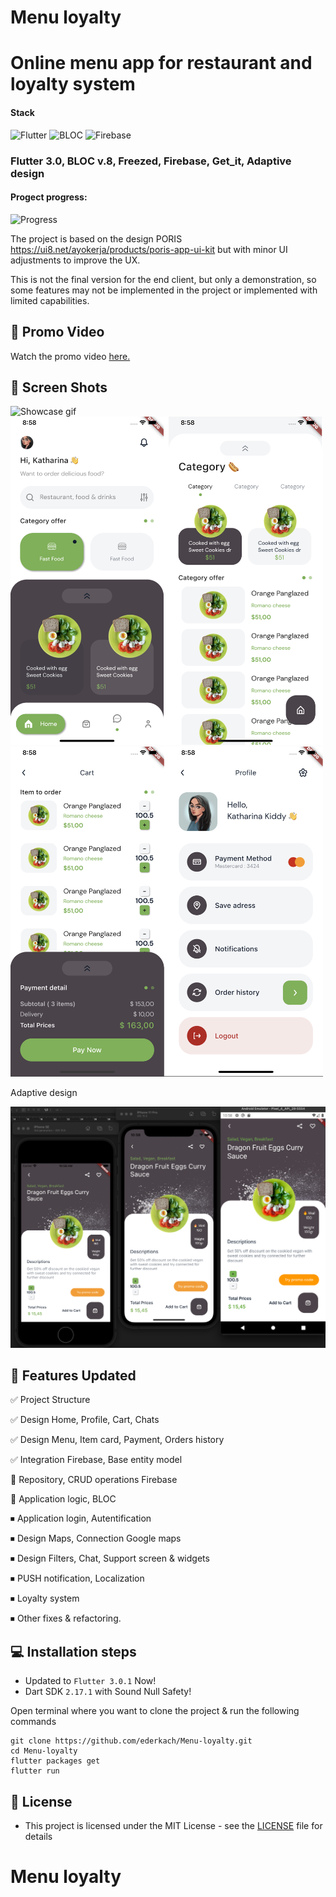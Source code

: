 # Menu loyalty
# Online menu app for restaurant and loyalty system

<h4>Stack</h4> 

![Flutter](https://img.shields.io/badge/flutter-%23039BE5.svg?style=for-the-badge&logo=flutter&logoColor=white&style=plastic)
![BLOC](https://img.shields.io/badge/BLOC-State%20managment-brightgreen&style=plastic)
![Firebase](https://img.shields.io/badge/firebase-%23039BE5.svg?style=for-the-badge&logo=firebase&style=plastic)

<h3>Flutter 3.0, BLOC v.8, Freezed, Firebase, Get_it, Adaptive design </h3> 

<h4>Progect progress:</h4> 

![Progress](https://img.shields.io/badge/Progress-40%25-orange&style=plastic)

The project is based on the design PORIS https://ui8.net/ayokerja/products/poris-app-ui-kit but with minor UI adjustments to improve the UX.

This is not the final version for the end client, but only a demonstration, so some features may not be implemented in the project or implemented with limited capabilities.

## 🎥 Promo Video

Watch the promo video <a href="https://user-images.githubusercontent.com/83706093/175784626-e455d2ab-3a77-40bd-aefc-0bad6ba27631.mov">here.</a>

## 📱 Screen Shots

<img src="https://user-images.githubusercontent.com/83706093/175784641-2b08ee1e-9193-4f36-8e1f-7456579c1e48.gif" alt="Showcase gif" title="Showcase gif" width="250"/>

<img src='/screens/UI1.png' width='500'>
<img src='/screens/UI2.png' width='500'>

Adaptive design

<img src='/screens/AdaptiveDesign.png' width='700'>

## 🎯 Features Updated

✅ Project Structure 

✅ Design Home, Profile, Cart, Chats

✅ Design Menu, Item card, Payment, Orders history

✅ Integration Firebase, Base entity model

🔴 Repository, CRUD operations Firebase

🔴 Application logic, BLOC

⏹ Application login, Autentification

⏹ Design Maps, Connection Google maps

⏹ Design Filters, Chat, Support screen & widgets

⏹ PUSH notification, Localization

⏹ Loyalty system

⏹ Other fixes & refactoring.

## 💻 Installation steps

- Updated to `Flutter 3.0.1` Now!
- Dart SDK `2.17.1` with Sound Null Safety!

Open terminal where you want to clone the project & run the following commands

```
git clone https://github.com/ederkach/Menu-loyalty.git
cd Menu-loyalty
flutter packages get
flutter run
```

## 🔑 License
- This project is licensed under the MIT License - see the [LICENSE](LICENSE.md) file for details

# Menu loyalty
